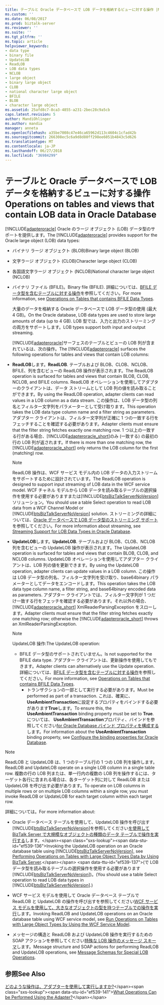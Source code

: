```yaml
---
title: テーブルと Oracle データベースで LOB データを格納するビューに対する操作 |Microsoft Docs
ms.custom: ''
ms.date: 06/08/2017
ms.prod: biztalk-server
ms.reviewer: ''
ms.suite: ''
ms.tgt_pltfrm: ''
ms.topic: article
helpviewer_keywords:
- data type
- binary file
- UpdateLOB
- ReadLOB
- LOB data types
- NCLOB
- large object
- binary large object
- CLOB
- national character large object
- BFILE
- BLOB
- character large object
ms.assetid: 25afd8c7-8ca3-4855-a231-2bec28c9a5cb
caps.latest.revision: 5
author: MandiOhlinger
ms.author: mandia
manager: anneta
ms.openlocfilehash: a35be7008c47e46ca65962d113c4604c1cfad42b
ms.sourcegitcommit: 266308ec5c6a9d8d80ff298ee6051b4843c5d626
ms.translationtype: MT
ms.contentlocale: ja-JP
ms.lasthandoff: 06/27/2018
ms.locfileid: "36984299"
---
```

# <a name="operations-on-tables-and-views-that-contain-lob-data-in-oracle-database"></a><span data-ttu-id="ef539-102">テーブルと Oracle データベースで LOB データを格納するビューに対する操作</span><span class="sxs-lookup"><span data-stu-id="ef539-102">Operations on tables and views that contain LOB data in Oracle Database</span></span>
<span data-ttu-id="ef539-103">[!INCLUDE[adapteroracle](../../includes/adapteroracle-md.md)] Oracle のラージ オブジェクト (LOB) データ型のサポートを提供します。</span><span class="sxs-lookup"><span data-stu-id="ef539-103">The [!INCLUDE[adapteroracle](../../includes/adapteroracle-md.md)] provides support for the Oracle large object (LOB) data types:</span></span>  
  
- <span data-ttu-id="ef539-104">バイナリ ラージ オブジェクト (BLOB)</span><span class="sxs-lookup"><span data-stu-id="ef539-104">Binary large object (BLOB)</span></span>  
  
- <span data-ttu-id="ef539-105">文字ラージ オブジェクト (CLOB)</span><span class="sxs-lookup"><span data-stu-id="ef539-105">Character large object (CLOB)</span></span>  
  
- <span data-ttu-id="ef539-106">各国語文字ラージ オブジェクト (NCLOB)</span><span class="sxs-lookup"><span data-stu-id="ef539-106">National character large object (NCLOB)</span></span>  
  
- <span data-ttu-id="ef539-107">バイナリ ファイル (BFILE)。</span><span class="sxs-lookup"><span data-stu-id="ef539-107">Binary file (BFILE).</span></span> <span data-ttu-id="ef539-108">詳細については、[BFILE データ型を含むテーブルに対する操作](../../adapters-and-accelerators/adapter-oracle-ebs/operations-on-tables-that-contain-bfile-data-types.md)を参照してください。</span><span class="sxs-lookup"><span data-stu-id="ef539-108">For more information, see [Operations on Tables that contains BFILE Data Types](../../adapters-and-accelerators/adapter-oracle-ebs/operations-on-tables-that-contain-bfile-data-types.md).</span></span>  
  
  <span data-ttu-id="ef539-109">大量のデータを格納する Oracle データベースで LOB データ型の使用 (最大 4 GB)。</span><span class="sxs-lookup"><span data-stu-id="ef539-109">On the Oracle database, LOB data types are used to store large amounts of data (up to 4 GB).</span></span> <span data-ttu-id="ef539-110">LOB 型では、入力と出力のストリーミングの両方をサポートします。</span><span class="sxs-lookup"><span data-stu-id="ef539-110">LOB types support both input and output streaming.</span></span>  
  
  <span data-ttu-id="ef539-111">[!INCLUDE[adapteroracle](../../includes/adapteroracle-md.md)]サーフェスのテーブルとビューの LOB 列が含まれているは、次の操作。</span><span class="sxs-lookup"><span data-stu-id="ef539-111">The [!INCLUDE[adapteroracle](../../includes/adapteroracle-md.md)] surfaces the following operations for tables and views that contain LOB columns:</span></span>  
  
- <span data-ttu-id="ef539-112">**ReadLOB**します。</span><span class="sxs-lookup"><span data-stu-id="ef539-112">**ReadLOB**.</span></span> <span data-ttu-id="ef539-113">テーブルおよび BLOB、CLOB、NCLOB、BFILE、列を含むビューの ReadLOB 操作が表示されます。</span><span class="sxs-lookup"><span data-stu-id="ef539-113">The ReadLOB operation is surfaced for tables and views that contain BLOB, CLOB, NCLOB, and BFILE columns.</span></span> <span data-ttu-id="ef539-114">ReadLOB オペレーションを使用してアダプターのクライアントは、データ ストリームとして LOB 列の値を読み取ることができます。</span><span class="sxs-lookup"><span data-stu-id="ef539-114">By using the ReadLOB operation, adapter clients can read values in a LOB column as a data stream.</span></span> <span data-ttu-id="ef539-115">この操作は、LOB データ型の列名とフィルター文字列をパラメーターとして受け取ります。</span><span class="sxs-lookup"><span data-stu-id="ef539-115">This operation takes the LOB data type column name and a filter string as parameters.</span></span> <span data-ttu-id="ef539-116">アダプター クライアントは、フィルター文字列が正確に 1 つの一致する行をフェッチすることを確認する必要があります。</span><span class="sxs-lookup"><span data-stu-id="ef539-116">Adapter clients must ensure that the filter string fetches exactly one matching row.</span></span> <span data-ttu-id="ef539-117">1 つ以上の一致する行がある場合、[!INCLUDE[adapteroracle_short](../../includes/adapteroracle-short-md.md)]のみ (一致する) の最初の行の LOB 列が返されます。</span><span class="sxs-lookup"><span data-stu-id="ef539-117">If there is more than one matching row, the [!INCLUDE[adapteroracle_short](../../includes/adapteroracle-short-md.md)] only returns the LOB column for the first (matching) row.</span></span>  
  
  > [!NOTE]
  >  <span data-ttu-id="ef539-118">ReadLOB 操作は、WCF サービス モデル内の LOB データの入力ストリームをサポートするために設計されています。</span><span class="sxs-lookup"><span data-stu-id="ef539-118">The ReadLOB operation is designed to support input streaming of LOB data in the WCF service model.</span></span> <span data-ttu-id="ef539-119">WCF チャネル モデルから LOB データを読み取るテーブルの選択操作を使用する必要がありますまたは[!INCLUDE[btsBizTalkServerNoVersion](../../includes/btsbiztalkservernoversion-md.md)]ソリューション。</span><span class="sxs-lookup"><span data-stu-id="ef539-119">You should use a table Select operation to read LOB data from a WCF Channel Model or [!INCLUDE[btsBizTalkServerNoVersion](../../includes/btsbiztalkservernoversion-md.md)] solution.</span></span> <span data-ttu-id="ef539-120">ストリーミングの詳細については、[Oracle データベースで LOB データ型のストリーミング サポート](../../adapters-and-accelerators/adapter-oracle-database/streaming-support-for-lob-data-types-in-oracle-database.md)を参照してください。</span><span class="sxs-lookup"><span data-stu-id="ef539-120">For more information about streaming, see [Streaming Support for LOB Data Types in Oracle Database](../../adapters-and-accelerators/adapter-oracle-database/streaming-support-for-lob-data-types-in-oracle-database.md).</span></span>  
  
- <span data-ttu-id="ef539-121">**UpdateLOB**します。</span><span class="sxs-lookup"><span data-stu-id="ef539-121">**UpdateLOB**.</span></span> <span data-ttu-id="ef539-122">テーブルおよび BLOB、CLOB、NCLOB 列を含むビューの UpdateLOB 操作が表示されます。</span><span class="sxs-lookup"><span data-stu-id="ef539-122">The UpdateLOB operation is surfaced for tables and views that contain BLOB, CLOB, and NCLOB columns.</span></span> <span data-ttu-id="ef539-123">UpdateLOB オペレーションを使用してアダプター クライアントは、LOB 列の値を更新できます。</span><span class="sxs-lookup"><span data-stu-id="ef539-123">By using the UpdateLOB operation, adapter clients can update values in a LOB column.</span></span> <span data-ttu-id="ef539-124">この操作は LOB データ型の列名、フィルター文字列を受け取り、base64binary パラメーターとしてデータをエンコードします。</span><span class="sxs-lookup"><span data-stu-id="ef539-124">This operation takes the LOB data type column name, a filter string, and base64binary encoded data as parameters.</span></span> <span data-ttu-id="ef539-125">アダプター クライアントでは、フィルター文字列が 1 つだけ一致する行をフェッチを確認する必要があります。それ以外の場合、 [!INCLUDE[adapteroracle_short](../../includes/adapteroracle-short-md.md)] XmlReaderParsingException をスローします。</span><span class="sxs-lookup"><span data-stu-id="ef539-125">Adapter clients must ensure that the filter string fetches exactly one matching row; otherwise the [!INCLUDE[adapteroracle_short](../../includes/adapteroracle-short-md.md)] throws an XmlReaderParsingException.</span></span>  
  
  > [!NOTE]
  >  <span data-ttu-id="ef539-126">UpdateLOB 操作:</span><span class="sxs-lookup"><span data-stu-id="ef539-126">The UpdateLOB operation:</span></span>  
  > 
  > - <span data-ttu-id="ef539-127">BFILE データ型のサポートされていません。</span><span class="sxs-lookup"><span data-stu-id="ef539-127">Is not supported for the BFILE data type.</span></span> <span data-ttu-id="ef539-128">アダプター クライアントは、更新操作を使用してもできます。</span><span class="sxs-lookup"><span data-stu-id="ef539-128">Adapter clients can alternatively use the Update operation.</span></span> <span data-ttu-id="ef539-129">詳細については、[BFILE データ型を含むテーブルに対する操作](../../adapters-and-accelerators/adapter-oracle-ebs/operations-on-tables-that-contain-bfile-data-types.md)を参照してください。</span><span class="sxs-lookup"><span data-stu-id="ef539-129">For more information, see [Operations on Tables that contains BFILE Data Types](../../adapters-and-accelerators/adapter-oracle-ebs/operations-on-tables-that-contain-bfile-data-types.md).</span></span>  
  >   -   <span data-ttu-id="ef539-130">トランザクションの一部として実行する必要があります。</span><span class="sxs-lookup"><span data-stu-id="ef539-130">Must be performed as part of a transaction.</span></span> <span data-ttu-id="ef539-131">これは、確実に、 **UseAmbientTransaction**に設定するプロパティをバインドする必要があります**True**します。</span><span class="sxs-lookup"><span data-stu-id="ef539-131">To ensure this, the **UseAmbientTransaction** binding property must be set to **True**.</span></span> <span data-ttu-id="ef539-132">については、 **UseAmbientTransaction**プロパティ、バインドを参照してください[for Oracle Database バインド プロパティを構成する](../../adapters-and-accelerators/adapter-oracle-database/configure-the-binding-properties-for-oracle-database.md)します。</span><span class="sxs-lookup"><span data-stu-id="ef539-132">For information about the **UseAmbientTransaction** binding property, see [Configure the binding properties for Oracle Database](../../adapters-and-accelerators/adapter-oracle-database/configure-the-binding-properties-for-oracle-database.md).</span></span>  
  
> [!NOTE]
>  <span data-ttu-id="ef539-133">ReadLOB と UpdateLOB は、1 つのテーブル行の 1 つの LOB 列を操作します。</span><span class="sxs-lookup"><span data-stu-id="ef539-133">ReadLOB and UpdateLOB operate on a single LOB column in a single table row.</span></span> <span data-ttu-id="ef539-134">複数の行の LOB 列または、単一行内の複数の LOB 列を操作するには、ターゲット各行に含まれる場合は、各ターゲット列に対して ReadLOB または UpdateLOB を呼び出す必要があります。</span><span class="sxs-lookup"><span data-stu-id="ef539-134">To operate on LOB columns in multiple rows or on multiple LOB columns within a single row, you must invoke ReadLOB or UpdateLOB for each target column within each target row.</span></span>  
  
 <span data-ttu-id="ef539-135">詳細については。</span><span class="sxs-lookup"><span data-stu-id="ef539-135">For more information about:</span></span>  
  
- <span data-ttu-id="ef539-136">Oracle データベース テーブルを使用して、UpdateLOB 操作を呼び出す[!INCLUDE[btsBizTalkServerNoVersion](../../includes/btsbiztalkservernoversion-md.md)]を参照してください[を使用して BizTalk Server で大規模なオブジェクトの種類のデータ テーブルで操作を実行する](https://msdn.microsoft.com/library/cc185405(v=bts.10).aspx)します。</span><span class="sxs-lookup"><span data-stu-id="ef539-136">Invoking the UpdateLOB operation on an Oracle database table using [!INCLUDE[btsBizTalkServerNoVersion](../../includes/btsbiztalkservernoversion-md.md)], see [Performing Operations on Tables with Large Object Types Data by Using BizTalk Server](https://msdn.microsoft.com/library/cc185405(v=bts.10).aspx).</span></span> <span data-ttu-id="ef539-137">(で LOB データ型を読み取るテーブルの選択操作を使用する必要があります[!INCLUDE[btsBizTalkServerNoVersion](../../includes/btsbiztalkservernoversion-md.md)])。</span><span class="sxs-lookup"><span data-stu-id="ef539-137">(You should use a table Select operation to read LOB data types in [!INCLUDE[btsBizTalkServerNoVersion](../../includes/btsbiztalkservernoversion-md.md)].)</span></span>  
  
- <span data-ttu-id="ef539-138">WCF サービス モデルを使用して Oracle データベース テーブルで ReadLOB と UpdateLOB の操作を呼び出すを参照してください[WCF サービス モデルを使用して、大きなオブジェクトの型を持つテーブルでの操作を実行](../../adapters-and-accelerators/adapter-sql/read-or-update-tables-and-views-with-large-data-types-in-sql-with-a-wcf-service.md)します。</span><span class="sxs-lookup"><span data-stu-id="ef539-138">Invoking ReadLOB and UpdateLOB operations on an Oracle database table using WCF service model, see [Run Operations on Tables with Large Object Types by Using the WCF Service Model](../../adapters-and-accelerators/adapter-sql/read-or-update-tables-and-views-with-large-data-types-in-sql-with-a-wcf-service.md).</span></span>  
  
- <span data-ttu-id="ef539-139">メッセージの構造と ReadLOB および UpdateLOB 操作を実行するための SOAP アクションを参照してください[特殊な LOB 操作のメッセージ スキーマ](../../adapters-and-accelerators/adapter-oracle-database/message-schemas-for-special-lob-operations2.md)します。</span><span class="sxs-lookup"><span data-stu-id="ef539-139">Message structure and SOAP actions for performing ReadLOB and UpdateLOB operations, see [Message Schemas for Special LOB Operations](../../adapters-and-accelerators/adapter-oracle-database/message-schemas-for-special-lob-operations2.md).</span></span>  
  
## <a name="see-also"></a><span data-ttu-id="ef539-140">参照</span><span class="sxs-lookup"><span data-stu-id="ef539-140">See Also</span></span>  
 <span data-ttu-id="ef539-141">[どのような操作は、アダプターを使用して実行しますか?](https://msdn.microsoft.com/library/cc185259(v=bts.10).aspx)</span><span class="sxs-lookup"><span data-stu-id="ef539-141">[What Operations Can be Performed Using the Adapter?](https://msdn.microsoft.com/library/cc185259(v=bts.10).aspx)</span></span>